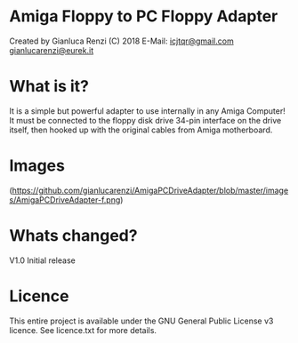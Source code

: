 # Amiga Floppy to PC Floppy Adapter
Created by Gianluca Renzi (C) 2018
E-Mail:
<icjtqr@gmail.com>
<gianlucarenzi@eurek.it>

# What is it?
It is a simple but powerful adapter to use internally in any Amiga Computer!
It must be connected to the floppy disk drive 34-pin interface on the drive
itself, then hooked up with the original cables from Amiga motherboard.

# Images
(https://github.com/gianlucarenzi/AmigaPCDriveAdapter/blob/master/images/AmigaPCDriveAdapter-f.png)

# Whats changed?
V1.0 Initial release

# Licence
This entire project is available under the GNU General Public License v3 licence.
See licence.txt for more details.
